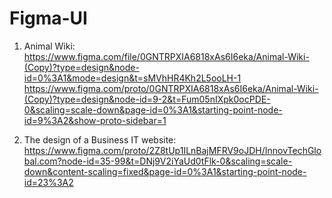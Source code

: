 # Figma-UI

1. Animal Wiki:
[https://www.figma.com/file/0GNTRPXIA6818xAs6I6eka/Animal-Wiki-(Copy)?type=design&node-id=0%3A1&mode=design&t=sMVhHR4Kh2L5ooLH-1
](https://www.figma.com/proto/0GNTRPXIA6818xAs6I6eka/Animal-Wiki-(Copy)?type=design&node-id=9-2&t=Fum05nIXpk0ocPDE-0&scaling=scale-down&page-id=0%3A1&starting-point-node-id=9%3A2&show-proto-sidebar=1)https://www.figma.com/proto/0GNTRPXIA6818xAs6I6eka/Animal-Wiki-(Copy)?type=design&node-id=9-2&t=Fum05nIXpk0ocPDE-0&scaling=scale-down&page-id=0%3A1&starting-point-node-id=9%3A2&show-proto-sidebar=1


2. The design of a Business IT website:
https://www.figma.com/proto/2Z8tUp1ILnBajMFRV9oJDH/InnovTechGlobal.com?node-id=35-99&t=DNj9V2iYaUd0tFlk-0&scaling=scale-down&content-scaling=fixed&page-id=0%3A1&starting-point-node-id=23%3A2

